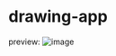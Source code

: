 # drawing-app
preview:
![image](https://user-images.githubusercontent.com/98202100/235472885-d05d5f5e-1017-4b1b-b73c-b4d6179b2fc9.png)
